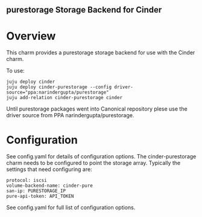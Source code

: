 purestorage Storage Backend for Cinder
-------------------------------

Overview
========

This charm provides a purestorage storage backend for use with the Cinder
charm.

To use:

    juju deploy cinder
    juju deploy cinder-purestorage --config driver-source="ppa:narindergupta/purestorage"
    juju add-relation cinder-purestorage cinder

Until purestorage packages went into Canonical repository plese use the driver
source from PPA narindergupta/purestorage.

Configuration
=============

See config.yaml for details of configuration options.
The cinder-purestorage charm needs to be configured to point the storage array.
Typically the settings that need configuring are:

    protocol: iscsi
    volume-backend-name: cinder-pure
    san-ip: PURESTORAGE_IP
    pure-api-token: API_TOKEN

See config.yaml for full list of configuration options.
